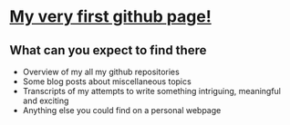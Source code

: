 # [My very first github page!](https://locherunderscore.github.io)

## What can you expect to find there
* Overview of my all my github repositories
* Some blog posts about miscellaneous topics
* Transcripts of my attempts to write something intriguing, meaningful and exciting
* Anything else you could find on a personal webpage
